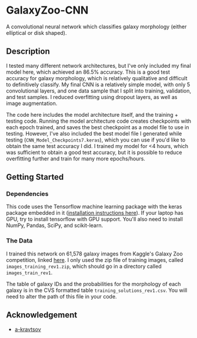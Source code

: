 # GalaxyZoo-CNN
A convolutional neural network which classifies galaxy morphology (either elliptical or disk shaped). 

## Description
I tested many different network architectures, but I've only included my final model here, which achieved an 86.5% accuracy. This is a good test accuracy for galaxy morphology, which is relatively qualitative and difficult to definitively classify. My final CNN is a relatively simple model, with only 5 convolutional layers, and one data sample that I split into training, validation, and test samples. I reduced overfitting using dropout layers, as well as image augmentation. 

The code here includes the model architecture itself, and the training + testing code. Running the model architecture code creates checkpoints with each epoch trained, and saves the best checkpoint as a model file to use in testing. However, I've also included the best model file I generated while testing (`CNN_Model_Checkpoints7.keras`), which you can use if you'd like to obtain the same test accuracy I did. I trained my model for <4 hours, which was sufficient to obtain a good test accuracy, but it is possible to reduce overfitting further and train for many more epochs/hours. 

## Getting Started 

### Dependencies
This code uses the Tensorflow machine learning package with the keras package embedded in it ([installation instructions here](https://www.tensorflow.org/install)). If your laptop has GPU, try to install tensorflow with GPU support. You'll also need to install NumPy, Pandas, SciPy, and scikit-learn. 

### The Data
I trained this network on 61,578 galaxy images from Kaggle's Galaxy Zoo competition, linked [here](https://www.kaggle.com/competitions/galaxy-zoo-the-galaxy-challenge). I only used the zip file of training images, called `images_training_rev1.zip`, which should go in a directory called `images_train_rev1`. 

The table of galaxy IDs and the probabilities for the morphology of each galaxy is in the CVS formatted table `training_solutions_rev1.csv`. You will need to alter the path of this file in your code. 

## Acknowledgement
- [a-kravtsov](https://github.com/a-kravtsov)

